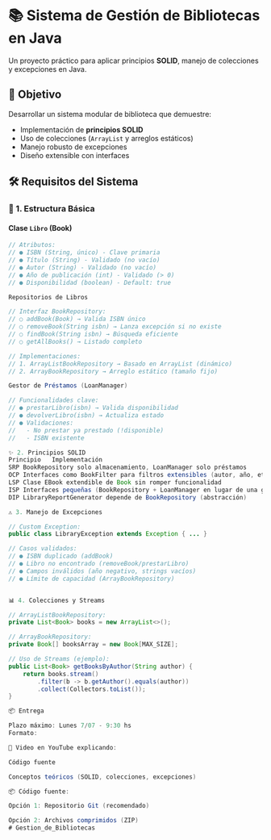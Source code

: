 # 📚 Sistema de Gestión de Bibliotecas en Java

Un proyecto práctico para aplicar principios **SOLID**, manejo de colecciones y excepciones en Java.

## 🎯 Objetivo
Desarrollar un sistema modular de biblioteca que demuestre:
- Implementación de **principios SOLID**
- Uso de colecciones (`ArrayList` y arreglos estáticos)
- Manejo robusto de excepciones
- Diseño extensible con interfaces

## 🛠 Requisitos del Sistema

### 📖 1. Estructura Básica
#### **Clase `Libro` (Book)**
```java
// Atributos:
// ● ISBN (String, único) - Clave primaria
// ● Título (String) - Validado (no vacío)
// ● Autor (String) - Validado (no vacío)
// ● Año de publicación (int) - Validado (> 0)
// ● Disponibilidad (boolean) - Default: true

Repositorios de Libros

// Interfaz BookRepository:
// ○ addBook(Book) → Valida ISBN único
// ○ removeBook(String isbn) → Lanza excepción si no existe
// ○ findBook(String isbn) → Búsqueda eficiente
// ○ getAllBooks() → Listado completo

// Implementaciones:
// 1. ArrayListBookRepository → Basado en ArrayList (dinámico)
// 2. ArrayBookRepository → Arreglo estático (tamaño fijo)

Gestor de Préstamos (LoanManager)

// Funcionalidades clave:
// ● prestarLibro(isbn) → Valida disponibilidad
// ● devolverLibro(isbn) → Actualiza estado
// ● Validaciones: 
//   - No prestar ya prestado (!disponible)
//   - ISBN existente

✨ 2. Principios SOLID
Principio	Implementación
SRP	BookRepository solo almacenamiento, LoanManager solo préstamos
OCP	Interfaces como BookFilter para filtros extensibles (autor, año, etc.)
LSP	Clase EBook extendible de Book sin romper funcionalidad
ISP	Interfaces pequeñas (BookRepository + LoanManager en lugar de una grande)
DIP	LibraryReportGenerator depende de BookRepository (abstracción)

⚠️ 3. Manejo de Excepciones

// Custom Exception:
public class LibraryException extends Exception { ... }

// Casos validados:
// ● ISBN duplicado (addBook)
// ● Libro no encontrado (removeBook/prestarLibro)
// ● Campos inválidos (año negativo, strings vacíos)
// ● Límite de capacidad (ArrayBookRepository)


📊 4. Colecciones y Streams

// ArrayListBookRepository:
private List<Book> books = new ArrayList<>();

// ArrayBookRepository:
private Book[] booksArray = new Book[MAX_SIZE];

// Uso de Streams (ejemplo):
public List<Book> getBooksByAuthor(String author) {
    return books.stream()
        .filter(b -> b.getAuthor().equals(author))
        .collect(Collectors.toList());
}

📦 Entrega

Plazo máximo: Lunes 7/07 - 9:30 hs
Formato:

🎥 Video en YouTube explicando:

Código fuente

Conceptos teóricos (SOLID, colecciones, excepciones)

📦 Código fuente:

Opción 1: Repositorio Git (recomendado)

Opción 2: Archivos comprimidos (ZIP)
# Gestion_de_Bibliotecas

